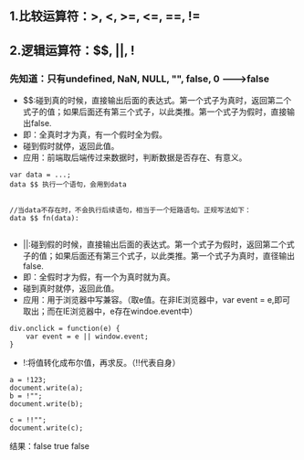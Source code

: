 ##  1.比较运算符：>, <, >=, <=, ==, !=
##  2.逻辑运算符：$$, ||, !
### 先知道：只有undefined, NaN, NULL, "", false, 0  --->false
* $$:碰到真的时候，直接输出后面的表达式。第一个式子为真时，返回第二个式子的值；如果后面还有第三个式子，以此类推。第一个式子为假时，直接输出false.
*   即：全真时才为真，有一个假时全为假。
*   碰到假时就停，返回此值。
*   应用：前端取后端传过来数据时，判断数据是否存在、有意义。
```
var data = ...;
data $$ 执行一个语句，会用到data


//当data不存在时，不会执行后续语句，相当于一个短路语句。正规写法如下：
data $$ fn(data):


```


* ||:碰到假的时候，直接输出后面的表达式。第一个式子为假时，返回第二个式子的值；如果后面还有第三个式子，以此类推。第一个式子为真时，直径输出false.
*  即：全假时才为假，有一个为真时就为真。
*   碰到真时就停，返回此值。
*   应用：用于浏览器中写兼容。（取e值。在非IE浏览器中，var event = e,即可取出；而在IE浏览器中，e存在windoe.event中）
```
div.onclick = function(e) {
    var event = e || window.event;
}

```

* !:将值转化成布尔值，再求反。（!!代表自身）
```
a = !123;
document.write(a);
b = !"";
document.write(b);

c = !!"";
document.write(c);
```
  结果：false true false
